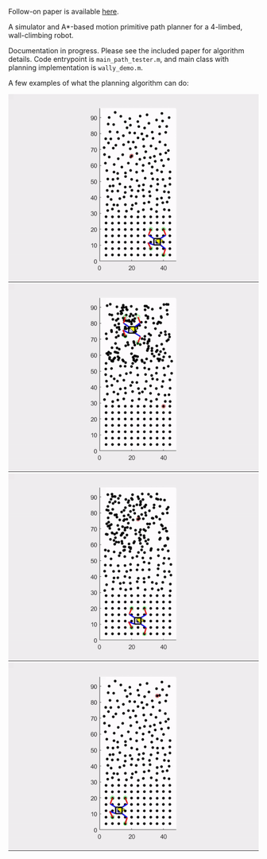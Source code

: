 Follow-on paper is available [here](https://ieeexplore.ieee.org/abstract/document/8741696).

A simulator and A*-based motion primitive path planner for a 4-limbed, wall-climbing robot. 

Documentation in progress. Please see the included paper for algorithm details. Code entrypoint is `main_path_tester.m`, and main class with planning implementation is `wally_demo.m`.

A few examples of what the planning algorithm can do:

![ ](/media/new_climb1.gif)
![ ](/media/new_climb2.gif)
![ ](/media/new_climb3.gif)
![ ](/media/new_climb4.gif)
